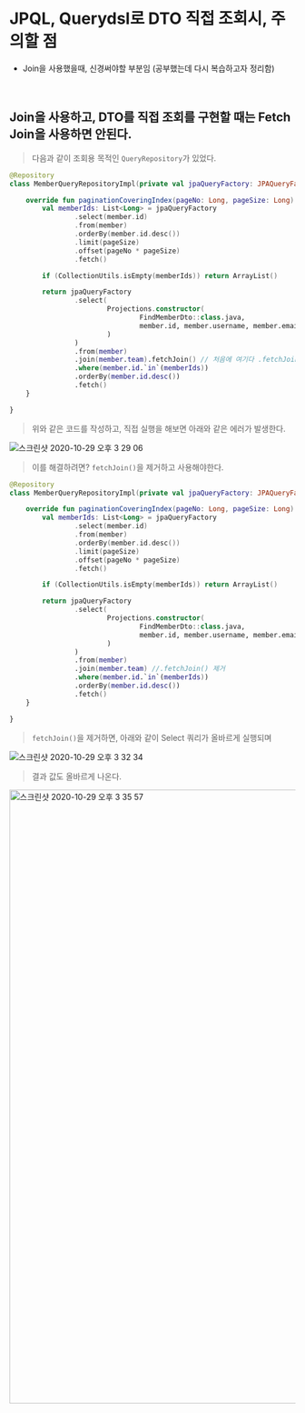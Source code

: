 # JPQL, Querydsl로 DTO 직접 조회시, 주의할 점

- Join을 사용했을때, 신경써야할 부분임 (공부했는데 다시 복습하고자 정리함)

<br>

## Join을 사용하고, DTO를 직접 조회를 구현할 때는 Fetch Join을 사용하면 안된다.

> 다음과 같이 조회용 목적인 `QueryRepository`가 있었다.

```kotlin
@Repository
class MemberQueryRepositoryImpl(private val jpaQueryFactory: JPAQueryFactory) : MemberQueryRepository {

    override fun paginationCoveringIndex(pageNo: Long, pageSize: Long): List<FindMemberDto> {
        val memberIds: List<Long> = jpaQueryFactory
                .select(member.id)
                .from(member)
                .orderBy(member.id.desc())
                .limit(pageSize)
                .offset(pageNo * pageSize)
                .fetch()

        if (CollectionUtils.isEmpty(memberIds)) return ArrayList()

        return jpaQueryFactory
                .select(
                        Projections.constructor(
                                FindMemberDto::class.java,
                                member.id, member.username, member.email, member.team.name
                        )
                )
                .from(member)
                .join(member.team).fetchJoin() // 처음에 여기다 .fetchJoin()을 추가했었음
                .where(member.id.`in`(memberIds))
                .orderBy(member.id.desc())
                .fetch()
    }

}
```

> 위와 같은 코드를 작성하고, 직접 실행을 해보면 아래와 같은 에러가 발생한다.

![스크린샷 2020-10-29 오후 3 29 06](https://user-images.githubusercontent.com/23515771/97533415-8132ae00-19fb-11eb-88b9-f7438d0f64de.png)

> 이를 해결하려면? `fetchJoin()`을 제거하고 사용해야한다.

```kotlin
@Repository
class MemberQueryRepositoryImpl(private val jpaQueryFactory: JPAQueryFactory) : MemberQueryRepository {

    override fun paginationCoveringIndex(pageNo: Long, pageSize: Long): List<FindMemberDto> {
        val memberIds: List<Long> = jpaQueryFactory
                .select(member.id)
                .from(member)
                .orderBy(member.id.desc())
                .limit(pageSize)
                .offset(pageNo * pageSize)
                .fetch()

        if (CollectionUtils.isEmpty(memberIds)) return ArrayList()

        return jpaQueryFactory
                .select(
                        Projections.constructor(
                                FindMemberDto::class.java,
                                member.id, member.username, member.email, member.team.name
                        )
                )
                .from(member)
                .join(member.team) //.fetchJoin() 제거
                .where(member.id.`in`(memberIds))
                .orderBy(member.id.desc())
                .fetch()
    }

}
```

> `fetchJoin()`을 제거하면, 아래와 같이 Select 쿼리가 올바르게 실행되며

![스크린샷 2020-10-29 오후 3 32 34](https://user-images.githubusercontent.com/23515771/97533670-f9996f00-19fb-11eb-8d4f-bee4240c19de.png)

> 결과 값도 올바르게 나온다.

<img width="1080" alt="스크린샷 2020-10-29 오후 3 35 57" src="https://user-images.githubusercontent.com/23515771/97533908-71679980-19fc-11eb-9344-9d45fc5389b1.png">
